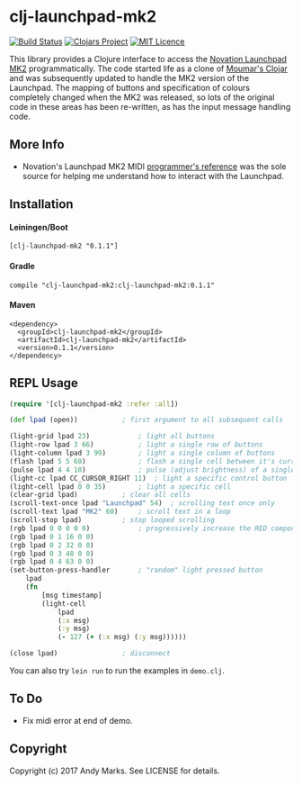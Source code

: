 # clj-launchpad-mk2 
[<img src="https://travis-ci.org/andeemarks/clj-launchpad-mk2.png?branch=master" alt="Build Status" />](https://travis-ci.org/andeemarks/clj-launchpad-mk2) [![Clojars Project](https://img.shields.io/clojars/v/clj-launchpad-mk2.svg)](https://clojars.org/clj-launchpad-mk2) [![MIT Licence](https://badges.frapsoft.com/os/mit/mit.svg?v=103)](https://opensource.org/licenses/mit-license.php)

This library provides a Clojure interface to access the [Novation Launchpad MK2](https://global.novationmusic.com/launch/launchpad#) programmatically. The code started life as a clone of [Moumar's Clojar](https://github.com/moumar/clj-launchpad) and was subsequently updated to handle the MK2 version of the Launchpad.  The mapping of buttons and specification of colours completely changed when the MK2 was released, so lots of the original code in these areas has been re-written, as has the input message handling code.

## More Info

*   Novation's Launchpad MK2 MIDI [programmer's reference](https://global.novationmusic.com/sites/default/files/novation/downloads/10529/launchpad-mk2-programmers-reference-guide_0.pdf) was the sole source for helping me understand how to interact with the Launchpad.

## Installation

#### Leiningen/Boot

```[clj-launchpad-mk2 "0.1.1"]```

#### Gradle

```compile "clj-launchpad-mk2:clj-launchpad-mk2:0.1.1"```

#### Maven
```
<dependency>
  <groupId>clj-launchpad-mk2</groupId>
  <artifactId>clj-launchpad-mk2</artifactId>
  <version>0.1.1</version>
</dependency>
```

## REPL Usage

```clojure
(require '[clj-launchpad-mk2 :refer :all])

(def lpad (open))			; first argument to all subsequent calls

(light-grid lpad 23) 			; light all buttons
(light-row lpad 3 66) 			; light a single row of buttons
(light-column lpad 3 99) 		; light a single column of buttons
(flash lpad 5 5 60) 			; flash a single cell between it's current colour and 60
(pulse lpad 4 4 10) 			; pulse (adjust brightness) of a single cell 
(light-cc lpad CC_CURSOR_RIGHT 11) 	; light a specific control button
(light-cell lpad 0 0 35) 		; light a specific cell
(clear-grid lpad) 			; clear all cells
(scroll-text-once lpad "Launchpad" 54)	; scrolling text once only
(scroll-text lpad "MK2" 60)		; scroll text in a loop
(scroll-stop lpad)			; stop looped scrolling
(rgb lpad 0 0 0 0 0)			; progressively increase the RED component of a series of cells
(rgb lpad 0 1 16 0 0)
(rgb lpad 0 2 32 0 0)
(rgb lpad 0 3 48 0 0)
(rgb lpad 0 4 63 0 0)
(set-button-press-handler 		; "random" light pressed button
	lpad 		
	(fn 
		[msg timestamp]
		(light-cell 
			lpad 
			(:x msg) 
			(:y msg) 
			(- 127 (+ (:x msg) (:y msg))))))

(close lpad)				; disconnect
 ```

You can also try ```lein run``` to run the examples in ```demo.clj```.

## To Do

* Fix midi error at end of demo.

## Copyright

Copyright (c) 2017 Andy Marks. See LICENSE for details.

